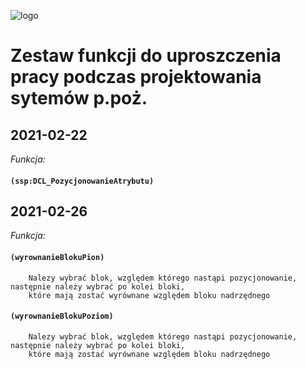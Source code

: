 
![logo](https://user-images.githubusercontent.com/15337292/112994033-1af8b580-916a-11eb-8f68-e1457cb30e47.jpg)
# Zestaw funkcji do uproszczenia pracy podczas projektowania sytemów p.poż.

## 2021-02-22
  *Funkcja:*
####	`(ssp:DCL_PozycjonowanieAtrybutu)`
	
## 2021-02-26
  *Funkcja:*
####  	`(wyrownanieBlokuPion)`
	    Nalezy wybrać blok, względem którego nastąpi pozycjonowanie, następnie należy wybrać po kolei bloki,
		które mają zostać wyrównane względem bloku nadrzędnego
####	`(wyrownanieBlokuPoziom)`
	    Nalezy wybrać blok, względem którego nastąpi pozycjonowanie, następnie należy wybrać po kolei bloki,
		które mają zostać wyrównane względem bloku nadrzędnego
		
		
